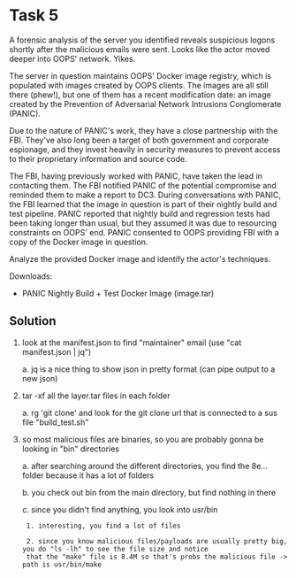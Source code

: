 # Task 5
A forensic analysis of the server you identified reveals suspicious logons shortly after the malicious emails were sent. Looks like the actor moved deeper into OOPS' network. Yikes.

The server in question maintains OOPS' Docker image registry, which is populated with images created by OOPS clients. The images are all still there (phew!), but one of them has a recent modification date: an image created by the Prevention of Adversarial Network Intrusions Conglomerate (PANIC).

Due to the nature of PANIC's work, they have a close partnership with the FBI. They've also long been a target of both government and corporate espionage, and they invest heavily in security measures to prevent access to their proprietary information and source code.

The FBI, having previously worked with PANIC, have taken the lead in contacting them. The FBI notified PANIC of the potential compromise and reminded them to make a report to DC3. During conversations with PANIC, the FBI learned that the image in question is part of their nightly build and test pipeline. PANIC reported that nightly build and regression tests had been taking longer than usual, but they assumed it was due to resourcing constraints on OOPS' end. PANIC consented to OOPS providing FBI with a copy of the Docker image in question.

Analyze the provided Docker image and identify the actor's techniques.

Downloads:
- PANIC Nightly Build + Test Docker Image (image.tar)

## Solution
1. look at the manifest.json to find "maintainer" email (use "cat manifest.json | jq")
	
    a. jq is a nice thing to show json in pretty format (can pipe output to a new json)

2. tar -xf all the layer.tar files in each folder
	
    a. rg 'git clone' and look for the git clone url that is connected to a sus file "build_test.sh"

3. so most malicious files are binaries, so you are probably gonna be looking in "bin" directories
	
    a. after searching around the different directories, you find the 8e... folder because it has a lot of folders

	b. you check out bin from the main directory, but find nothing in there
	
    c. since you didn't find anything, you look into usr/bin
	
    	1. interesting, you find a lot of files
		
        2. since you know malicious files/payloads are usually pretty big, you do "ls -lh" to see the file size and notice
		that the "make" file is 8.4M so that's probs the malicious file -> path is usr/bin/make

